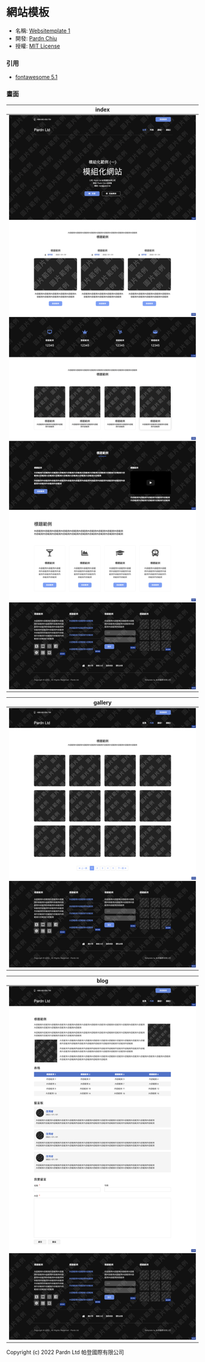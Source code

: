 # 網站模板

- 名稱: [Websitemplate 1](https://pardnchiu.github.io/websitemplate-001/)
- 開發: [Pardn Chiu](mailto:chiuchingwei@icloud.com)
- 授權: [MIT License](./LICENSE)
### 引用

- [fontawesome 5.1](https://fontawesome.com)
### 畫面

| index |
|---|
| ![T001](./preview/T001.png) ![C001](./preview/C003.png) ![C013](./preview/C016.png) ![C002](./preview/C002.png) ![C014](./preview/C015.png) ![C003](./preview/C001.png) ![B002](./preview/B002.png) |

| gallery |
|---|
| ![T001-1](./preview/T001-1.png) ![C018](./preview/C018.png) ![B002](./preview/B002.png) |

| blog |
|---|
| ![T001-1](./preview/T001-1.png) ![C019](./preview/C019.png) ![B002](./preview/B002.png) |

Copyright (c) 2022 Pardn Ltd 帕登國際有限公司
